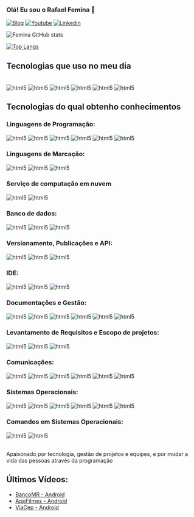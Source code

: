 
### Olá! Eu sou o Rafael Femina 👋

[![Blog](https://img.shields.io/badge/website-000000?style=for-the-badge&logo=About.me&logoColor=white)](https://rafaelfemina.webnode.page)
[![Youtube](https://img.shields.io/badge/YouTube-FF0000?style=for-the-badge&logo=youtube&logoColor=white)](https://www.youtube.com/@rfemina1)
[![Linkedin](https://img.shields.io/badge/LinkedIn-0077B5?style=for-the-badge&logo=linkedin&logoColor=white)](https://www.linkedin.com/in/rafael-femina-0628692a0/)

![Femina GitHub stats](https://github-readme-stats.vercel.app/api?username=rfemina&show_icons=true&theme=dracula)

[![Top Langs](https://github-readme-stats.vercel.app/api/top-langs/?username=rfemina&llangs_count=8)](https://github.com/rfemina/github-readme-stats)
</br>

## Tecnologias que uso no meu dia

<div style="display: inline_block"><br/>
  <img align="center" alt="html5" src="https://img.shields.io/badge/Java-ED8B00?style=for-the-badge&logo=openjdk&logoColor=white" />
  <img align="center" alt="html5" src="https://img.shields.io/badge/Kotlin-0095D5?&style=for-the-badge&logo=kotlin&logoColor=white" />
  <img align="center" alt="html5" src="https://img.shields.io/badge/SQLite-07405E?style=for-the-badge&logo=sqlite&logoColor=white" />
  <img align="center" alt="html5" src="https://img.shields.io/badge/Android_Studio-3DDC84?style=for-the-badge&logo=android-studio&logoColor=white" />
  <img align="center" alt="html5" src="https://img.shields.io/badge/Gradle-02303A.svg?style=for-the-badge&logo=Gradle&logoColor=white" />
  <img align="center" alt="html5" src="https://img.shields.io/badge/MySQL-000?style=for-the-badge&logo=firebase&logoColor=ffca28" />
</div>

## Tecnologias do qual obtenho conhecimentos

### Linguagens de Programação:
  <div style="display: inline_block">
  <img align="center" alt="html5" src="https://img.shields.io/badge/JavaScript-323330?style=for-the-badge&logo=javascript&logoColor=F7DF1E" />
  <img align="center" alt="html5" src="https://img.shields.io/badge/Bootstrap-563D7C?style=for-the-badge&logo=bootstrap&logoColor=white" />
  <img align="center" alt="html5" src="https://img.shields.io/badge/C%23-239120?style=for-the-badge&logo=c-sharp&logoColor=white" />
  <img align="center" alt="html5" src="https://img.shields.io/badge/Wordpress-21759B?style=for-the-badge&logo=wordpress&logoColor=white" />
  <img align="center" alt="html5" src="https://img.shields.io/badge/PHP-777BB4?style=for-the-badge&logo=php&logoColor=white" />
  <img align="center" alt="html5" src="https://img.shields.io/badge/python-3670A0?style=for-the-badge&logo=python&logoColor=ffdd54" />    
  </div>

### Linguagens de Marcação:
  <div style="display: inline_block"> 
  <img align="center" alt="html5" src="https://img.shields.io/badge/HTML5-E34F26?style=for-the-badge&logo=html5&logoColor=white" />
  <img align="center" alt="html5" src="https://img.shields.io/badge/CSS3-1572B6?style=for-the-badge&logo=css3&logoColor=white" />
  <img align="center" alt="html5" src="https://img.shields.io/badge/Markdown-000?style=for-the-badge&logo=markdown" />
  </div>

### Serviço de computação em nuvem
  <div style="display: inline_block">
  <img align="center" alt="html5" src="https://img.shields.io/badge/Cloudflare-F38020?style=for-the-badge&logo=Cloudflare&logoColor=white" />
  <img align="center" alt="html5" src="https://img.shields.io/badge/Vercel-000000?style=for-the-badge&logo=vercel&logoColor=white" />
  </div>

  ### Banco de dados:
  <div style="display: inline_block">
  <img align="center" alt="html5" src="https://img.shields.io/badge/MySQL-00000F?style=for-the-badge&logo=mysql&logoColor=white" />
  <img align="center" alt="html5" src="https://img.shields.io/badge/PostgreSQL-316192?style=for-the-badge&logo=postgresql&logoColor=white" />
  <img align="center" alt="html5" src="https://img.shields.io/badge/SQLite-07405E?style=for-the-badge&logo=sqlite&logoColor=white" />
  </div>

  ### Versionamento, Publicações e API:
  <div style="display: inline_block">
  <img align="center" alt="html5" src="https://img.shields.io/badge/GitHub-100000?style=for-the-badge&logo=github&logoColor=white" />
  <img align="center" alt="html5" src="https://img.shields.io/badge/Google_Play-414141?style=for-the-badge&logo=google-play&logoColor=white" />
  <img align="center" alt="html5" src="https://img.shields.io/badge/Postman-FF6C37.svg?style=for-the-badge&logo=Postman&logoColor=white" />
  </div>

  ### IDE:
  <div style="display: inline_block">
  <img align="center" alt="html5" src="https://img.shields.io/badge/IntelliJ_IDEA-000000.svg?style=for-the-badge&logo=intellij-idea&logoColor=white" />
  <img align="center" alt="html5" src="https://img.shields.io/badge/Visual_Studio-5C2D91?style=for-the-badge&logo=visual%20studio&logoColor=white" />
  <img align="center" alt="html5" src="https://img.shields.io/badge/Visual_Studio_Code-0078D4?style=for-the-badge&logo=visual%20studio%20code&logoColor=white" />
  </div>

  ### Documentações e Gestão:
  <div style="display: inline_block">
  <img align="center" alt="html5" src="https://img.shields.io/badge/Notion-000000?style=for-the-badge&logo=notion&logoColor=white" />
  <img align="center" alt="html5" src="https://img.shields.io/badge/Trello-0052CC?style=for-the-badge&logo=trello&logoColor=white" />
  <img align="center" alt="html5" src="https://img.shields.io/badge/Jira-0052CC?style=for-the-badge&logo=Jira&logoColor=white" />
  <img align="center" alt="html5" src="https://img.shields.io/badge/Google%20Sheets-34A853?style=for-the-badge&logo=google-sheets&logoColor=white" />
  <img align="center" alt="html5" src="https://img.shields.io/badge/Microsoft_Office-D83B01?style=for-the-badge&logo=microsoft-office&logoColor=white" />
  <img align="center" alt="html5" src="https://img.shields.io/badge/power_bi-F2C811?style=for-the-badge&logo=powerbi&logoColor=black" />
  </div>

  ### Levantamento de Requisitos e Escopo de projetos:
  <div style="display: inline_block">
  <img align="center" alt="html5" src="https://img.shields.io/badge/Miro-050038?style=for-the-badge&logo=Miro&logoColor=white" />
  <img align="center" alt="html5" src="https://img.shields.io/badge/confluence-%23172BF4.svg?style=for-the-badge&logo=confluence&logoColor=white" />
  <img align="center" alt="html5" src="https://img.shields.io/badge/Jira-0052CC?style=for-the-badge&logo=Jira&logoColor=white" />
  </div>
  
  ### Comunicações:
  <div style="display: inline_block">
  <img align="center" alt="html5" src="https://img.shields.io/badge/Discord-%235865F2.svg?style=for-the-badge&logo=discord&logoColor=white" />
  <img align="center" alt="html5" src="https://img.shields.io/badge/Google%20Meet-00897B?style=for-the-badge&logo=google-meet&logoColor=white" />
  <img align="center" alt="html5" src="https://img.shields.io/badge/Skype-%2300AFF0.svg?style=for-the-badge&logo=Skype&logoColor=white" />
  <img align="center" alt="html5" src="https://img.shields.io/badge/Slack-4A154B?style=for-the-badge&logo=slack&logoColor=white" /> 
  <img align="center" alt="html5" src="https://img.shields.io/badge/WhatsApp-25D366?style=for-the-badge&logo=whatsapp&logoColor=white" />
  <img align="center" alt="html5" src="https://img.shields.io/badge/Zoom-2D8CFF?style=for-the-badge&logo=zoom&logoColor=white" />
  </div>

  ### Sistemas Operacionais:
  <div style="display: inline_block">
  <img align="center" alt="html5" src="https://img.shields.io/badge/Windows-000?style=for-the-badge&logo=windows&logoColor=2CA5E0" />
  <img align="center" alt="html5" src="https://img.shields.io/badge/Ubuntu-35495E?style=for-the-badge&logo=ubuntu&logoColor=2CA5E0" />
  <img align="center" alt="html5" src="https://img.shields.io/badge/Debian-D70A53?style=for-the-badge&logo=debian&logoColor=white" />
  <img align="center" alt="html5" src="https://img.shields.io/badge/Android-3DDC84?style=for-the-badge&logo=android&logoColor=white" />
  <img align="center" alt="html5" src="https://img.shields.io/badge/iOS-000000?style=for-the-badge&logo=ios&logoColor=white" />
  <img align="center" alt="html5" src="https://img.shields.io/badge/Windows-000?style=for-the-badge&logo=windows&logoColor=2CA5E0" />
  </div>

  ### Comandos em Sistemas Operacionais:
  <div style="display: inline_block">
  <img align="center" alt="html5" src="https://img.shields.io/badge/powershell-5391FE?style=for-the-badge&logo=powershell&logoColor=white" />
  <img align="center" alt="html5" src="https://img.shields.io/badge/Shell_Script-121011?style=for-the-badge&logo=gnu-bash&logoColor=white" />    
  </div>
</br>

Apaixonado por tecnologia, gestão de projetos e equipes, e por mudar a vida das pessoas através da programação

## Últimos Vídeos:
- [BancoMR - Android](https://www.youtube.com/watch?v=tZGAbwQD-nU)</br>
- [AppFilmes - Android](https://www.youtube.com/watch?v=Cs2HoPNT1KU)</br>
- [ViaCep - Android](https://www.youtube.com/watch?v=9In1lbcDZew)</br>
